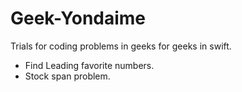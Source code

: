 # Geek-Yondaime
Trials for coding problems in geeks for geeks in swift.
* Find Leading favorite numbers.
* Stock span problem.
